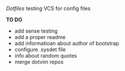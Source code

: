 *Dotfiles*
testing VCS for config files

**TO DO**
* add sense testing
* add a proper readme
* add informatioan about author of bootstrap
* configure .sysdet file
* info about random quotes
* merge dotvim repos
